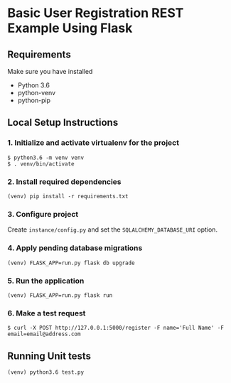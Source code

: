 # Basic User Registration REST Example Using Flask

## Requirements
Make sure you have installed 
* Python 3.6
* python-venv
* python-pip

## Local Setup Instructions

### 1. Initialize and activate virtualenv for the project
```
$ python3.6 -m venv venv
$ . venv/bin/activate
```

### 2. Install required dependencies
```
(venv) pip install -r requirements.txt
```

### 3. Configure project
Create `instance/config.py` and set the `SQLALCHEMY_DATABASE_URI` option.

### 4. Apply pending database migrations
```
(venv) FLASK_APP=run.py flask db upgrade
```

### 5. Run the application
```
(venv) FLASK_APP=run.py flask run
```

### 6. Make a test request
```
$ curl -X POST http://127.0.0.1:5000/register -F name='Full Name' -F email=email@address.com
```

## Running Unit tests
```
(venv) python3.6 test.py
```
